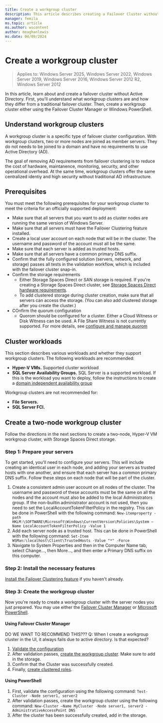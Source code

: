 ```yaml
---
title: Create a workgroup cluster
description: This article describes creating a Failover Cluster without Active Directory.
manager: femila
ms.topic: article
ms.author: wscontent
author: meaghanlewis
ms.date: 04/09/2024
---
```

# Create a workgroup cluster

>Applies to: Windows Server 2025, Windows Server 2022, Windows Server 2019, Windows Server 2016, Windows Server 2012 R2, Windows Server 2012

In this article, learn about and create a failover cluster without Active Directory. First, you'll understand what workgroup clusters are and how they differ from a traditional failover cluster. Then, create a workgroup cluster either using the Failover Cluster Manager or Windows PowerShell.

## Understand workgroup clusters

A workgroup cluster is a specific type of failover cluster configuration. With workgroup clusters, two or more nodes are joined as member servers. They do not needs to be joined to a domain and have no requirements to use Active Directory (AD).

The goal of removing AD requirements from failover clustering is to reduce the cost of hardware, maintanence, monitoring, security, and other operational overhead. At the same time, workgroup clusters offer the same centralized identiy and high security without traditional AD infrastructure.

## Prerequisites 

You must meet the following prerequisites for your workgroup cluster to meet the criteria for an officially supported deployment:

- Make sure that all servers that you want to add as cluster nodes are running the same version of Windows Server.
- Make sure that all servers must have the Failover Clustering feature installed. 
- Create a local user account on each node that will be in the cluster. The username and password of the account must all be the same.
- Make sure that each server is added as trusted hosts. 
- Make sure that all servers have a common primary DNS suffix.
- Confirm that the fully configured solution (servers, network, and storage) passes all tests in the validation workflow, which is included with the failover cluster snap-in.
- Confirm the storage requirements
  - Either Storage Spaces Direct or SAN storage is required. If you're creating a Storage Spaces Direct cluster, see [Storage Spaces Direct hardware requirements](../storage/storage-spaces/storage-spaces-direct-hardware-requirements.md).
  - To add clustered storage during cluster creation, make sure that all servers can access the storage. (You can also add clustered storage after you create the cluster.)
- COnfirm the quorum configuration
  - Quorom should be configured for a cluster. Either a Cloud Witness or Disk Witness can be used. A File Share Witness is not currently supported. For more details, see [configure and manage quorom](/windows-server/failover-clustering/manage-cluster-quorum)

## Cluster workloads

This section describes various workloads and whether they support workgroup clusters. The following workloads are recommended:

- **Hyper-V VMs.** Supported cluster workload
- **SQL Server Availability Groups.** SQL Server is a supported workload. If this is the workload you want to deploy, follow the instructions to create a [domain independent availability group](/sql/database-engine/availability-groups/windows/domain-independent-availability-groups?view=sql-server-ver16#create-a-domain-independent-availability-group-1)

Workgroup clusters are not recommended for:

- **File Servers.**
- **SQL Server FCI.**

## Create a two-node workgroup cluster

Follow the directions in the next sections to create a two-node, Hyper-V VM workgroup cluster, with Storage Spaces Direct storage.

### Step 1: Prepare your servers

To get started, you'll need to configure your servers. This will include creating an identical user in each node, and adding your servers as trusted hosts with one another, and ensure that each server has a common primary DNS suffix. Follow these steps on each node that will be part of the cluster.

1. Create a consistent admin user account on all nodes of the cluster. The username and password of these accounts must be the same on all the nodes and the account must also be added to the local Administrators group. If the non-builtin administrator account is not used, then you need to set the LocalAccountTokenFilterPolicy in the registry. This can be done in PowerShell with the following command:
`New-itemproperty -path HKLM:\SOFTWARE\Microsoft\Windows\CurrentVersion\Policies\System –Name LocalAccountTokenFilterPolicy -Value 1​`
1. Add each server node as a trusted host. This can be done in PowerShell with the following command:
`Set-Item WSMan:\localhost\Client\TrustedHosts -Value "*" -Force`
1. Navigate to System Properties and then in the Computer Name tab, select Change..., then More..., and then enter a Primary DNS suffix on this computer. 

### Step 2: Install the necessary features

[Install the Failover Clustering feature](/windows-server/failover-clustering/create-failover-cluster#install-the-failover-clustering-feature) if you haven't already.

### Step 3: Create the workgroup cluster

Now you're ready to create a workgroup cluster with the server nodes you just prepared. You may use either the [Failover Cluster Manager](/windows-server/failover-clustering/create-failover-cluster#validate-the-configuration) or [Microsoft PowerShell](/windows-server/failover-clustering/create-failover-cluster#create-a-failover-cluster-by-using-windows-powershell).

#### Using Failover Cluster Manager 

DO WE WANT TO RECOMMEND THIS???
  Q: When I create a workgroup cluster in the UI, it always fails due to active directory. Is that expected?
1. [Validate the configuration](/windows-server/failover-clustering/create-failover-cluster#validate-the-configuration.)
1. After validation passes, [create the workgroup cluster](/windows-server/failover-clustering/create-failover-cluster#create-the-failover-cluster). Make sure to add in the storage.
1. Confirm that the Cluster was successfully created. 
1. Finally, [create clustered roles](/windows-server/failover-clustering/create-failover-cluster#create-clustered-roles).

#### Using PowerShell 

 
1. First, validate the configuration using the following command: `Test-Cluster -Node server1, server2`
1. After validation passes, create the workgroup cluster using the following command: `New-Cluster –Name MyCluster -Node server1, server2 -AdministrativeAccessPoint DNS`
1. After the cluster has been successfully created, add in the storage.



